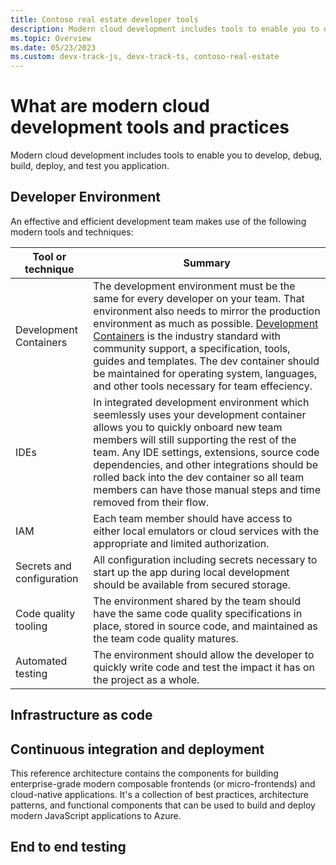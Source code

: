 ```yaml
---
title: Contoso real estate developer tools
description: Modern cloud development includes tools to enable you to develop, debug, build, deploy, and test you application.
ms.topic: Overview
ms.date: 05/23/2023
ms.custom: devx-track-js, devx-track-ts, contoso-real-estate
---
```


# What are modern cloud development tools and practices

Modern cloud development includes tools to enable you to develop, debug, build, deploy, and test you application. 

## Developer Environment

An effective and efficient development team makes use of the following modern tools and techniques:

|Tool or technique|Summary|
|--|--|
|Development Containers|The development environment must be the same for every developer on your team. That environment also needs to mirror the production environment as much as possible. [Development Containers](https://containers.dev/) is the industry standard with community support, a specification, tools, guides and templates. The dev container should be maintained for operating system, languages, and other tools necessary for team effeciency.|
|IDEs|In integrated development environment which seemlessly uses your development container allows you to quickly onboard new team members will still supporting the rest of the team. Any IDE settings, extensions, source code dependencies, and other integrations should be rolled back into the dev container so all team members can have those manual steps and time removed from their flow. |
|IAM|Each team member should have access to either local emulators or cloud services with the appropriate and limited authorization.|
|Secrets and configuration|All configuration including secrets necessary to start up the app during local development should be available from secured storage. |
|Code quality tooling|The environment shared by the team should have the same code quality specifications in place, stored in source code, and maintained as the team code quality matures.|
|Automated testing|The environment should allow the developer to quickly write code and test the impact it has on the project as a whole.|

## Infrastructure as code



## Continuous integration and deployment

This reference architecture contains the components for building enterprise-grade modern composable frontends (or micro-frontends) and cloud-native applications. It's a collection of best practices, architecture patterns, and functional components that can be used to build and deploy modern JavaScript applications to Azure.

## End to end testing
